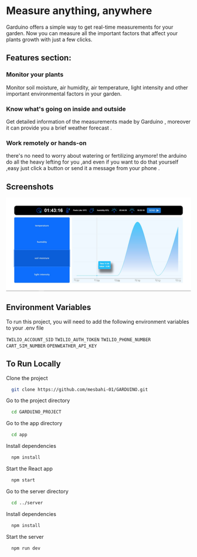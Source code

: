 # Measure anything, anywhere
Garduino offers a simple way to get real-time measurements for your garden. Now you can measure all the important factors that affect your plants growth with just a few clicks.

## Features section:
### Monitor your plants

Monitor soil moisture, air humidity, air temperature, light intensity and other important environmental factors in your garden. 

### Know what's going on inside and outside

Get detailed information of the measurements made by Garduino , moreover it can provide you a brief weather forecast .

### Work remotely or hands-on

there's no need to worry about watering or fertilizing anymore! the arduino do all the heavy lefting for you ,and even if you want to do that yourself ,easy just click a button or send it a message from your phone .

## Screenshots

![Home page](https://github.com/mesbahi-01/GARDUINO/blob/master/app/src/images/demo_01.jpeg)

## Environment Variables

To run this project, you will need to add the following environment variables to your .env file

`TWILIO_ACCOUNT_SID`
`TWILIO_AUTH_TOKEN`
`TWILIO_PHONE_NUMBER`
`CART_SIM_NUMBER`
`OPENWEATHER_API_KEY`

## To Run Locally

Clone the project

```bash
  git clone https://github.com/mesbahi-01/GARDUINO.git
```

Go to the project directory

```bash
  cd GARDUINO_PROJECT
```
Go to the app directory

```bash
  cd app
```

Install dependencies

```bash
  npm install
```
Start the React app 

```bash
  npm start
```

Go to the server directory

```bash
  cd ../server
```
Install dependencies

```bash
  npm install
```

Start the server

```bash
  npm run dev
```